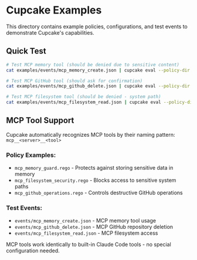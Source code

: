 # Cupcake Examples

This directory contains example policies, configurations, and test events to demonstrate Cupcake's capabilities.

## Quick Test

```bash
# Test MCP memory tool (should be denied due to sensitive content)
cat examples/events/mcp_memory_create.json | cupcake eval --policy-dir examples/policies

# Test MCP GitHub tool (should ask for confirmation)  
cat examples/events/mcp_github_delete.json | cupcake eval --policy-dir examples/policies

# Test MCP filesystem tool (should be denied - system path)
cat examples/events/mcp_filesystem_read.json | cupcake eval --policy-dir examples/policies
```

## MCP Tool Support

Cupcake automatically recognizes MCP tools by their naming pattern: `mcp__<server>__<tool>`

### Policy Examples:
- `mcp_memory_guard.rego` - Protects against storing sensitive data in memory
- `mcp_filesystem_security.rego` - Blocks access to sensitive system paths  
- `mcp_github_operations.rego` - Controls destructive GitHub operations

### Test Events:
- `events/mcp_memory_create.json` - MCP memory tool usage
- `events/mcp_github_delete.json` - MCP GitHub repository deletion
- `events/mcp_filesystem_read.json` - MCP filesystem access

MCP tools work identically to built-in Claude Code tools - no special configuration needed.